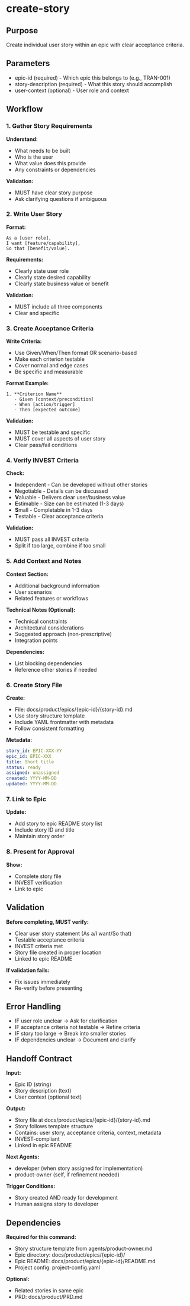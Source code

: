 # create-story

## Purpose
Create individual user story within an epic with clear acceptance criteria.

## Parameters
- epic-id (required) - Which epic this belongs to (e.g., TRAN-001)
- story-description (required) - What this story should accomplish
- user-context (optional) - User role and context

## Workflow

### 1. Gather Story Requirements

**Understand:**
- What needs to be built
- Who is the user
- What value does this provide
- Any constraints or dependencies

**Validation:**
- MUST have clear story purpose
- Ask clarifying questions if ambiguous

### 2. Write User Story

**Format:**
```
As a [user role],
I want [feature/capability],
So that [benefit/value].
```

**Requirements:**
- Clearly state user role
- Clearly state desired capability
- Clearly state business value or benefit

**Validation:**
- MUST include all three components
- Clear and specific

### 3. Create Acceptance Criteria

**Write Criteria:**
- Use Given/When/Then format OR scenario-based
- Make each criterion testable
- Cover normal and edge cases
- Be specific and measurable

**Format Example:**
```
1. **Criterion Name**
   - Given [context/precondition]
   - When [action/trigger]
   - Then [expected outcome]
```

**Validation:**
- MUST be testable and specific
- MUST cover all aspects of user story
- Clear pass/fail conditions

### 4. Verify INVEST Criteria

**Check:**
- **I**ndependent - Can be developed without other stories
- **N**egotiable - Details can be discussed
- **V**aluable - Delivers clear user/business value
- **E**stimable - Size can be estimated (1-3 days)
- **S**mall - Completable in 1-3 days
- **T**estable - Clear acceptance criteria

**Validation:**
- MUST pass all INVEST criteria
- Split if too large, combine if too small

### 5. Add Context and Notes

**Context Section:**
- Additional background information
- User scenarios
- Related features or workflows

**Technical Notes (Optional):**
- Technical constraints
- Architectural considerations
- Suggested approach (non-prescriptive)
- Integration points

**Dependencies:**
- List blocking dependencies
- Reference other stories if needed

### 6. Create Story File

**Create:**
- File: docs/product/epics/{epic-id}/{story-id}.md
- Use story structure template
- Include YAML frontmatter with metadata
- Follow consistent formatting

**Metadata:**
```yaml
story_id: EPIC-XXX-YY
epic_id: EPIC-XXX
title: Short title
status: ready
assigned: unassigned
created: YYYY-MM-DD
updated: YYYY-MM-DD
```

### 7. Link to Epic

**Update:**
- Add story to epic README story list
- Include story ID and title
- Maintain story order

### 8. Present for Approval

**Show:**
- Complete story file
- INVEST verification
- Link to epic

## Validation

**Before completing, MUST verify:**
- Clear user story statement (As a/I want/So that)
- Testable acceptance criteria
- INVEST criteria met
- Story file created in proper location
- Linked to epic README

**If validation fails:**
- Fix issues immediately
- Re-verify before presenting

## Error Handling

- IF user role unclear → Ask for clarification
- IF acceptance criteria not testable → Refine criteria
- IF story too large → Break into smaller stories
- IF dependencies unclear → Document and clarify

## Handoff Contract

**Input:**
- Epic ID (string)
- Story description (text)
- User context (optional text)

**Output:**
- Story file at docs/product/epics/{epic-id}/{story-id}.md
- Story follows template structure
- Contains: user story, acceptance criteria, context, metadata
- INVEST-compliant
- Linked in epic README

**Next Agents:**
- developer (when story assigned for implementation)
- product-owner (self, if refinement needed)

**Trigger Conditions:**
- Story created AND ready for development
- Human assigns story to developer

## Dependencies

**Required for this command:**
- Story structure template from agents/product-owner.md
- Epic directory: docs/product/epics/{epic-id}/
- Epic README: docs/product/epics/{epic-id}/README.md
- Project config: project-config.yaml

**Optional:**
- Related stories in same epic
- PRD: docs/product/PRD.md
